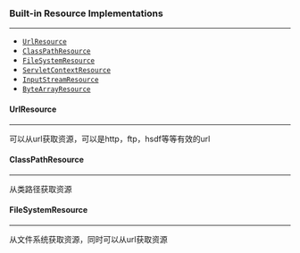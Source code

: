 ### Built-in Resource Implementations

---

- [`UrlResource`](https://docs.spring.io/spring-framework/docs/current/spring-framework-reference/core.html#resources-implementations-urlresource)
- [`ClassPathResource`](https://docs.spring.io/spring-framework/docs/current/spring-framework-reference/core.html#resources-implementations-classpathresource)
- [`FileSystemResource`](https://docs.spring.io/spring-framework/docs/current/spring-framework-reference/core.html#resources-implementations-filesystemresource)
- [`ServletContextResource`](https://docs.spring.io/spring-framework/docs/current/spring-framework-reference/core.html#resources-implementations-servletcontextresource)
- [`InputStreamResource`](https://docs.spring.io/spring-framework/docs/current/spring-framework-reference/core.html#resources-implementations-inputstreamresource)
- [`ByteArrayResource`](https://docs.spring.io/spring-framework/docs/current/spring-framework-reference/core.html#resources-implementations-bytearrayresource)



#### UrlResource

---

可以从url获取资源，可以是http，ftp，hsdf等等有效的url



#### ClassPathResource

---

从类路径获取资源



#### FileSystemResource

---

从文件系统获取资源，同时可以从url获取资源



